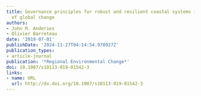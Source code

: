 ```yaml
---
title: Governance principles for robust and resilient coastal systems in the face
  of global change
authors:
- John M. Anderies
- Olivier Barreteau
date: '2019-07-01'
publishDate: '2024-11-27T04:14:54.978927Z'
publication_types:
- article-journal
publication: '*Regional Environmental Change*'
doi: 10.1007/s10113-019-01542-3
links:
- name: URL
  url: http://dx.doi.org/10.1007/s10113-019-01542-3
---
```

